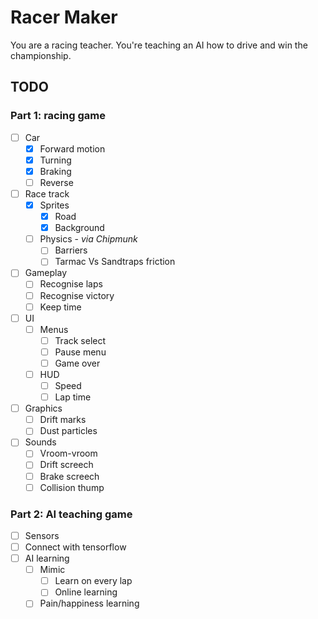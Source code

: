 # Racer Maker

You are a racing teacher. You're teaching an AI how to drive and win the championship.

## TODO

### Part 1: racing game

- [ ] Car
    - [x] Forward motion
    - [x] Turning
    - [x] Braking
    - [ ] Reverse
- [ ] Race track
    - [x] Sprites
        - [x] Road
        - [x] Background
    - [ ] Physics - _via Chipmunk_
        - [ ] Barriers
        - [ ] Tarmac Vs Sandtraps friction
- [ ] Gameplay
    - [ ] Recognise laps
    - [ ] Recognise victory
    - [ ] Keep time
- [ ] UI
    - [ ] Menus
        - [ ] Track select
        - [ ] Pause menu
        - [ ] Game over
    - [ ] HUD
        - [ ] Speed
        - [ ] Lap time
- [ ] Graphics
    - [ ] Drift marks
    - [ ] Dust particles
- [ ] Sounds
    - [ ] Vroom-vroom
    - [ ] Drift screech
    - [ ] Brake screech
    - [ ] Collision thump

### Part 2: AI teaching game

- [ ] Sensors
- [ ] Connect with tensorflow
- [ ] AI learning
    - [ ] Mimic
        - [ ] Learn on every lap
        - [ ] Online learning
    - [ ] Pain/happiness learning
